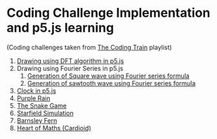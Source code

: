 <h1>Coding Challenge Implementation and p5.js learning</h1>
(Coding challenges taken from <a href="https://www.youtube.com/playlist?list=PLRqwX-V7Uu6ZiZxtDDRCi6uhfTH4FilpH">The Coding Train</a> playlist)
<ol>
  <li><a href="https://github.com/TamilRavi214/p5_js_codes/tree/master/drawing_with_DFT">Drawing using DFT algorithm in p5.js</a></li>
  <li>Drawing using Fourier Series in p5.js
    <ol>
      <li><a href="https://github.com/TamilRavi214/p5_js_codes/blob/master/drawing_with_fourier_series/fourier_sawtooth_wave.js">Generation of Square wave using Fourier series formula</a></li>
      <li><a href="https://github.com/TamilRavi214/p5_js_codes/blob/master/drawing_with_fourier_series/fourier_sine_wave.js">Generation of sawtooth wave using Fourier series formula</a></li>
      </ol>
  </li>
  <li><a href="https://github.com/TamilRavi214/p5_js_codes/tree/master/flicker_clock">Clock in p5.js</a></li>
  <li><a href="https://github.com/TamilRavi214/p5_js_codes/tree/master/purple_rain">Purple Rain</a></li>
  <li><a href="https://github.com/TamilRavi214/p5_js_codes/tree/master/snake_game">The Snake Game</a></li>
  <li><a href="https://github.com/TamilRavi214/p5_js_codes/tree/master/starfield">Starfield Simulation</a></li>
  <li><a href="https://github.com/TamilRavi214/p5_js_codes/tree/master/Barnsley_fern">Barnsley Fern</a></li>
  <li><a href="https://github.com/TamilRavi214/p5_js_codes/tree/master/cardioid_heart_of_math">Heart of Maths (Cardioid)</a></li>
  </ol>

